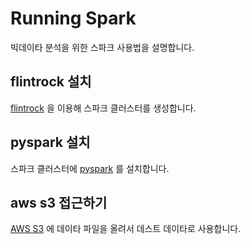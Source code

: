 # Running Spark

빅데이타 분석을 위한 스파크 사용법을 설명합니다.

## flintrock 설치

[flintrock](./flintrock.md) 을 이용해 스파크 클러스터를 생성합니다.

## pyspark 설치

스파크 클러스터에 [pyspark](./pyspark.md) 를 설치합니다.

## aws s3 접근하기

[AWS S3](./s3.md) 에 데이타 파일을 올려서 데스트 데이타로 사용합니다.
